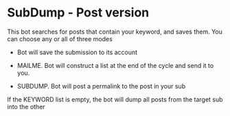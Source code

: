 SubDump - Post version
=============


This bot searches for posts that contain your keyword, and saves them. You can choose any or all of three modes

- Bot will save the submission to its account

- MAILME. Bot will construct a list at the end of the cycle and send it to you. 

- SUBDUMP. Bot will post a permalink to the post in your sub

If the KEYWORD list is empty, the bot will dump all posts from the target sub into the other
